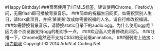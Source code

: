 #Happy Birthday!
###页面使用了HTML5标签，建议使用Chrome，Firefox访问，无需flash即可播放背景音乐。
###简单的祝福生日网页，如需祝贺别人生日，请fork此项目，并把‘某某某’改成你需要祝福的人名。请自行修改祝福语。
###如需替换背景音乐，请替换static目录下的audio.ogg。为什么使用ogg呢？因为各个浏览器支持ogg的相对多一点。
###欢迎高人完善修改此网页。
###吐槽一下，Chrome竟然还不支持CSS3的无前缀animation。
###弱弱附上链接：[用力戳我](http://happy-birthday.coding.io)
Copyright &copy; 2014 ArkiN at Coding.Net
